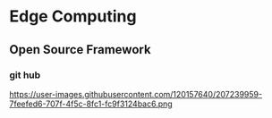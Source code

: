 # Edge Computing

## Open Source Framework

### git hub
https://user-images.githubusercontent.com/120157640/207239959-7feefed6-707f-4f5c-8fc1-fc9f3124bac6.png
